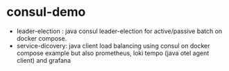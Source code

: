 # consul-demo

- leader-election : java consul leader-election for active/passive batch on docker compose.
- service-dicovery: java client load balancing using consul on docker compose example but also prometheus, loki tempo (java otel agent client) and grafana
